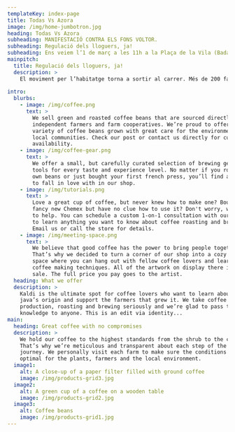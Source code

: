 ```yaml
---
templateKey: index-page
title: Todas Vs Azora
image: /img/home-jumbotron.jpg
heading: Todas Vs Azora
subheading: MANIFESTACIÓ CONTRA ELS FONS VOLTOR. 
subheading: Regulació dels lloguers, ja!
subheading: Ens veiem l’1 de març a les 11h a la Plaça de la Vila (Badalona).
mainpitch:
  title: Regulació dels lloguers, ja!
  description: >
    El moviment per l’habitatge torna a sortir al carrer. Més de 200 famílies, 11 edificis i 5 ciutats han decidit alçar-se davant els abusos del fons voltor Azora en una manifestació el proper diumenge 1 de març a les 11h a la Plaça de la Vila de Badalona. Azora ha acaparat 15.000 habitatges en molt poc temps, i actualment està escanyant a milers de llogateres i llogaters: pujades de fins el 80%, clàusules abusives i condicions denigrants que acabaran afectant al conjunt de la ciutadania si no ens plantem. No ens aturarem fins aconseguir una negociació col·lectiva i un acord que respecti el dret a l'habitatge de totes les famílies.
    
intro:
  blurbs:
    - image: /img/coffee.png
      text: >
        We sell green and roasted coffee beans that are sourced directly from
        independent farmers and farm cooperatives. We’re proud to offer a
        variety of coffee beans grown with great care for the environment and
        local communities. Check our post or contact us directly for current
        availability.
    - image: /img/coffee-gear.png
      text: >
        We offer a small, but carefully curated selection of brewing gear and
        tools for every taste and experience level. No matter if you roast your
        own beans or just bought your first french press, you’ll find a gadget
        to fall in love with in our shop.
    - image: /img/tutorials.png
      text: >
        Love a great cup of coffee, but never knew how to make one? Bought a
        fancy new Chemex but have no clue how to use it? Don't worry, we’re here
        to help. You can schedule a custom 1-on-1 consultation with our baristas
        to learn anything you want to know about coffee roasting and brewing.
        Email us or call the store for details.
    - image: /img/meeting-space.png
      text: >
        We believe that good coffee has the power to bring people together.
        That’s why we decided to turn a corner of our shop into a cozy meeting
        space where you can hang out with fellow coffee lovers and learn about
        coffee making techniques. All of the artwork on display there is for
        sale. The full price you pay goes to the artist.
  heading: What we offer
  description: >
    Kaldi is the ultimate spot for coffee lovers who want to learn about their
    java’s origin and support the farmers that grew it. We take coffee
    production, roasting and brewing seriously and we’re glad to pass that
    knowledge to anyone. This is an edit via identity...
main:
  heading: Great coffee with no compromises
  description: >
    We hold our coffee to the highest standards from the shrub to the cup.
    That’s why we’re meticulous and transparent about each step of the coffee’s
    journey. We personally visit each farm to make sure the conditions are
    optimal for the plants, farmers and the local environment.
  image1:
    alt: A close-up of a paper filter filled with ground coffee
    image: /img/products-grid3.jpg
  image2:
    alt: A green cup of a coffee on a wooden table
    image: /img/products-grid2.jpg
  image3:
    alt: Coffee beans
    image: /img/products-grid1.jpg
---
```

